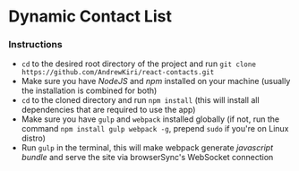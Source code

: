 # Dynamic Contact List #
### Instructions ###
- `cd` to the desired root directory of the project and run `git clone https://github.com/AndrewKiri/react-contacts.git`
- Make sure you have _NodeJS_ and _npm_ installed on your machine (usually the installation is combined for both)
- `cd` to the cloned directory and run `npm install` (this will install all dependencies that are required to use the app)
- Make sure you have `gulp` and `webpack` installed globally (if not, run the command `npm install gulp webpack -g`, prepend `sudo` if you're on Linux distro)
- Run `gulp` in the terminal, this will make webpack generate _javascript bundle_ and serve the site via browserSync's WebSocket connection 